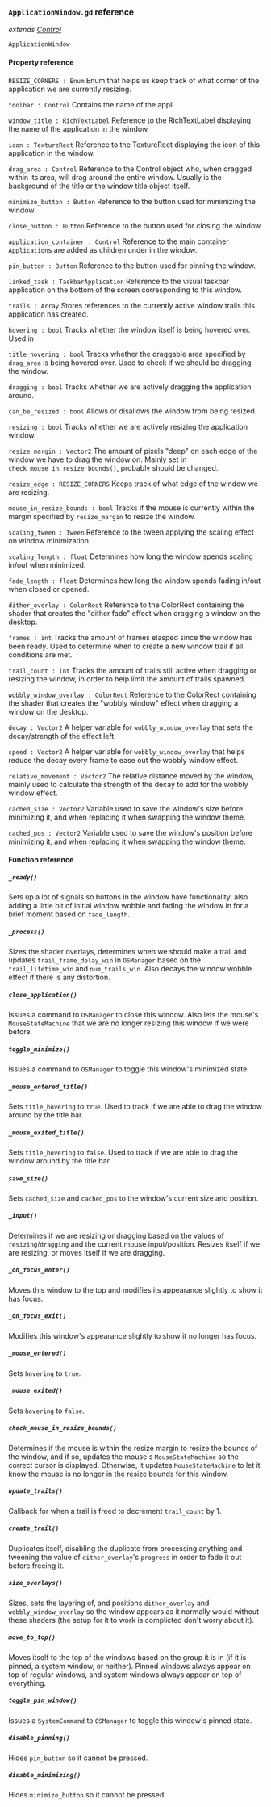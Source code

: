 ### `ApplicationWindow.gd` reference
*extends [Control](https://docs.godotengine.org/en/stable/classes/class_control.html)*

`ApplicationWindow` 

#### Property reference
`RESIZE_CORNERS : Enum`
Enum that helps us keep track of what corner of the application we are currently resizing.

`toolbar : Control`
Contains the name of the appli

`window_title : RichTextLabel`
Reference to the RichTextLabel displaying the name of the application in the window.

`icon : TextureRect`
Reference to the TextureRect displaying the icon of this application in the window.

`drag_area : Control`
Reference to the Control object who, when dragged within its area, will drag around the entire window. Usually is the background of the title or the window title object itself.

`minimize_button : Button`
Reference to the button used for minimizing the window.

`close_button : Button`
Reference to the button used for closing the window.

`application_container : Control`
Reference to the main container `Application`s are added as children under in the window.

`pin_button : Button`
Reference to the button used for pinning the window.

`linked_task : TaskbarApplication`
Reference to the visual taskbar application on the bottom of the screen corresponding to this window.

`trails : Array`
Stores references to the currently active window trails this application has created.

`hovering : bool`
Tracks whether the window itself is being hovered over. Used in 

`title_hovering : bool`
Tracks whether the draggable area specified by `drag_area` is being hovered over. Used to check if we should be dragging the window.

`dragging : bool`
Tracks whether we are actively dragging the application around.

`can_be_resized : bool`
Allows or disallows the window from being resized.

`resizing : bool`
Tracks whether we are actively resizing the application window.

`resize_margin : Vector2`
The amount of pixels "deep" on each edge of the window we have to drag the window on. Mainly set in `check_mouse_in_resize_bounds()`, probably should be changed.

`resize_edge : RESIZE_CORNERS`
Keeps track of what edge of the window we are resizing.

`mouse_in_resize_bounds : bool`
Tracks if the mouse is currently within the margin specified by `resize_margin` to resize the window.

`scaling_tween : Tween`
Reference to the tween applying the scaling effect on window minimization.

`scaling_length : float`
Determines how long the window spends scaling in/out when minimized.

`fade_length : float`
Determines how long the window spends fading in/out when closed or opened.

`dither_overlay : ColorRect`
Reference to the ColorRect containing the shader that creates the "dither fade" effect when dragging a window on the desktop.

`frames : int`
Tracks the amount of frames elasped since the window has been ready. Used to determine when to create a new window trail if all conditions are met.

`trail_count : int`
Tracks the amount of trails still active when dragging or resizing the window, in order to help limit the amount of trails spawned.

`wobbly_window_overlay : ColorRect`
Reference to the ColorRect containing the shader that creates the "wobbly window" effect when dragging a window on the desktop.

`decay : Vector2`
A helper variable for `wobbly_window_overlay` that sets the decay/strength of the effect left.

`speed : Vector2`
A helper variable for `wobbly_window_overlay` that helps reduce the decay every frame to ease out the wobbly window effect.

`relative_movement : Vector2`
The relative distance moved by the window, mainly used to calculate the strength of the decay to add for the wobbly window effect.

`cached_size : Vector2`
Variable used to save the window's size before minimizing it, and when replacing it when swapping the window theme.

`cached_pos : Vector2`
Variable used to save the window's position before minimizing it, and when replacing it when swapping the window theme.

#### Function reference
##### `_ready()`
Sets up a lot of signals so buttons in the window have functionality, also adding a little bit of initial window wobble and fading the window in for a brief moment based on `fade_length`.

##### `_process()`
Sizes the shader overlays, determines when we should make a trail and updates `trail_frame_delay_win` in  `OSManager` based on the `trail_lifetime_win` and `num_trails_win`. Also decays the window wobble effect if there is any distortion.

##### `close_application()`
Issues a command to `OSManager` to close this window. Also lets the mouse's `MouseStateMachine` that we are no longer resizing this window if we were before.

##### `toggle_minimize()`
Issues a command to `OSManager` to toggle this window's minimized state.

##### `_mouse_entered_title()`
Sets `title_hovering` to `true`. Used to track if we are able to drag the window around by the title bar.

##### `_mouse_exited_title()`
Sets `title_hovering` to `false`. Used to track if we are able to drag the window around by the title bar.

##### `save_size()`
Sets `cached_size` and `cached_pos` to the window's current size and position.

##### `_input()`
Determines if we are resizing or dragging based on the values of `resizing`/`dragging` and the current mouse input/position. Resizes itself if we are resizing, or moves itself if we are dragging.

##### `_on_focus_enter()`
Moves this window to the top and modifies its appearance slightly to show it has focus.

##### `_on_focus_exit()`
Modifies this window's appearance slightly to show it no longer has focus.

##### `_mouse_entered()`
Sets `hovering` to `true`.

##### `_mouse_exited()`
Sets `hovering` to `false`.

##### `check_mouse_in_resize_bounds()`
Determines if the mouse is within the resize margin to resize the bounds of the window, and if so, updates the mouse's `MouseStateMachine` so the correct cursor is displayed. Otherwise, it updates `MouseStateMachine` to let it know the mouse is no longer in the resize bounds for this window.

##### `update_trails()`
Callback for when a trail is freed to decrement `trail_count` by 1.

##### `create_trail()`
Duplicates itself, disabling the duplicate from processing anything and tweening the value of `dither_overlay`'s `progress` in order to fade it out before freeing it.

##### `size_overlays()`
Sizes, sets the layering of, and positions `dither_overlay` and `wobbly_window_overlay` so the window appears as it normally would without these shaders (the setup for it to work is complicted don't worry about it).

##### `move_to_top()`
Moves itself to the top of the windows based on the group it is in (if it is pinned, a system window, or neither). Pinned windows always appear on top of regular windows, and system windows always appear on top of everything.

##### `toggle_pin_window()`
Issues a `SystemCommand` to `OSManager` to toggle this window's pinned state.

##### `disable_pinning()`
Hides `pin_button` so it cannot be pressed.

##### `disable_minimizing()`
Hides `minimize_button` so it cannot be pressed.